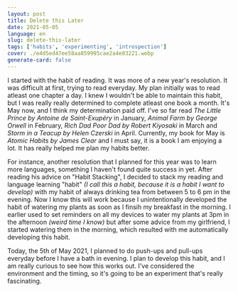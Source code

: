 ```yaml
---
layout: post
title: Delete this Later
date: 2021-05-05
language: en
slug: delete-this-later
tags: ['habits', 'experimenting', 'introspection']
cover: ./e4d5ed47ee58aa859995cae2a4e83221.webp
generate-card: false
---
```


I started with the habit of reading. It was more of a new year's resolution. It was difficult at first, trying to read everyday. My plan initially was to read atleast one chapter a day. I knew I wouldn't be able to maintain this habit, but I was really really determined to complete atleast one book a month. It's May now, and I think my determination paid off. I've so far read _The Little Prince by Antoine de Saint-Exupéry_ in January, _Animal Farm by George Orwell_ in February, _Rich Dad Poor Dad by Robert Kiyosaki_ in March and _Storm in a Teacup by Helen Czerski_ in April. Currently, my book for May is _Atomic Habits by James Clear_ and I must say, it is a book I am enjoying a lot. It has really helped me plan my habits better.

For instance, another resolution that I planned for this year was to learn more languages, something I haven't found quite success in yet. After reading his advice on "Habit Stacking", I decided to stack my reading and language learning "habit" _(I call this a habit, because it is a habit I want to develop)_ with my habit of always drinking tea from between 5 to 6 pm in the evening. Now I know this will work because I unintentionally developed the habit of watering my plants as soon as I finsih my breakfast in the morning. I earlier used to set reminders on all my devices to water my plants at 3pm in the afternoon _(weird time I know)_ but after some advice from my girlfriend, I started watering them in the morning, which resulted with me automatically developing this habit.

Today, the 5th of May 2021, I planned to do push-ups and pull-ups everyday before I have a bath in evening. I plan to develop this habit, and I am really curious to see how this works out. I've considered the environment and the timing, so it's going to be an experiment that's really fascinating.
